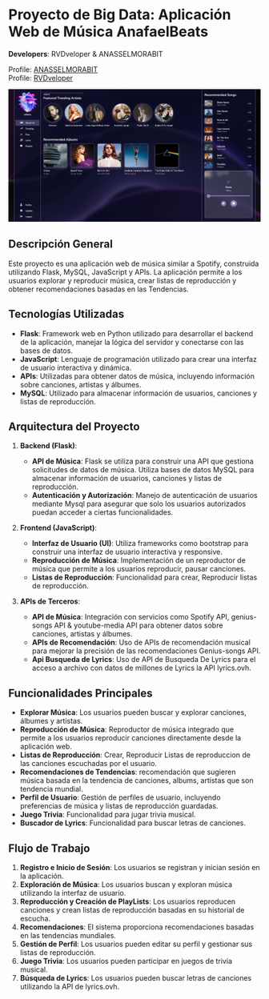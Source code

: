 # Proyecto de Big Data: Aplicación Web de Música AnafaelBeats
**Developers**: RVDveloper & ANASSELMORABIT 

Profile: [ANASSELMORABIT](https://github.com/ANASSELMORABIT)  
Profile: [RVDveloper](https://github.com/RVDveloper)


![Anafael Logo](https://raw.githubusercontent.com/RVDveloper/Images/refs/heads/main/SCR-20241009-sibm.jpeg?raw=true)

## Descripción General

Este proyecto es una aplicación web de música similar a Spotify, construida utilizando Flask, MySQL, JavaScript y APIs. La aplicación permite a los usuarios explorar y reproducir música, crear listas de reproducción y obtener recomendaciones basadas en las Tendencias.

## Tecnologías Utilizadas

- **Flask**: Framework web en Python utilizado para desarrollar el backend de la aplicación, manejar la lógica del servidor y conectarse con las bases de datos.
- **JavaScript**: Lenguaje de programación utilizado para crear una interfaz de usuario interactiva y dinámica.
- **APIs**: Utilizadas para obtener datos de música, incluyendo información sobre canciones, artistas y álbumes.
- **MySQL**:  Utilizado para almacenar información de usuarios, canciones y listas de reproducción.

## Arquitectura del Proyecto

1. **Backend (Flask)**:
    - **API de Música**: Flask se utiliza para construir una API que gestiona solicitudes de datos de música. Utiliza bases de datos MySQL para almacenar información de usuarios, canciones y listas de reproducción.
    - **Autenticación y Autorización**: Manejo de autenticación de usuarios mediante Mysql para asegurar que solo los usuarios autorizados puedan acceder a ciertas funcionalidades.

2. **Frontend (JavaScript)**:
    - **Interfaz de Usuario (UI)**: Utiliza frameworks como bootstrap para construir una interfaz de usuario interactiva y responsive.
    - **Reproducción de Música**: Implementación de un reproductor de música que permite a los usuarios reproducir, pausar canciones.
    - **Listas de Reproducción**: Funcionalidad para crear, Reproducir listas de reproducción.

3. **APIs de Terceros**:
    - **API de Música**: Integración con servicios como Spotify API, genius-songs API & youtube-media API para obtener datos sobre canciones, artistas y álbumes.
    - **APIs de Recomendación**: Uso de APIs de recomendación musical para mejorar la precisión de las recomendaciones Genius-songs API.
    - **Api Busqueda de Lyrics**: Uso de API de Busqueda De Lyrics para el acceso a archivo con datos de millones de Lyrics la API lyrics.ovh.

## Funcionalidades Principales

- **Explorar Música**: Los usuarios pueden buscar y explorar canciones, álbumes y artistas.
- **Reproducción de Música**: Reproductor de música integrado que permite a los usuarios reproducir canciones directamente desde la aplicación web.
- **Listas de Reproducción**: Crear, Reproducir Listas de reproduccion de las canciones escuchadas por el usuario.
- **Recomendaciones de Tendencias**:  recomendación que sugieren música basada en la tendencia de canciones, albums, artistas que son tendencia mundial.
- **Perfil de Usuario**: Gestión de perfiles de usuario, incluyendo preferencias de música y listas de reproducción guardadas.
- **Juego Trivia**: Funcionalidad para jugar trivia musical.
- **Buscador de Lyrics**: Funcionalidad para buscar letras de canciones.

## Flujo de Trabajo

1. **Registro e Inicio de Sesión**: Los usuarios se registran y inician sesión en la aplicación.
2. **Exploración de Música**: Los usuarios buscan y exploran música utilizando la interfaz de usuario.
3. **Reproducción y Creación de PlayLists**: Los usuarios reproducen canciones y crean listas de reproducción basadas en su historial de escucha.
4. **Recomendaciones**: El sistema proporciona recomendaciones basadas en las tendencias mundiales.
5. **Gestión de Perfil**: Los usuarios pueden editar su perfil y gestionar sus listas de reproducción.
6. **Juego Trivia**: Los usuarios pueden participar en juegos de trivia musical.
7. **Búsqueda de Lyrics**: Los usuarios pueden buscar letras de canciones utilizando la API de lyrics.ovh.



